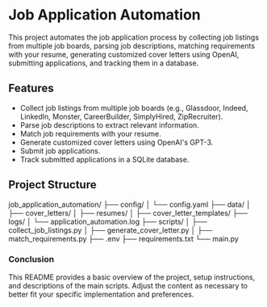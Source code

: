 # Job Application Automation

This project automates the job application process by collecting job listings from multiple job boards, parsing job descriptions, matching requirements with your resume, generating customized cover letters using OpenAI, submitting applications, and tracking them in a database.

## Features

- Collect job listings from multiple job boards (e.g., Glassdoor, Indeed, LinkedIn, Monster, CareerBuilder, SimplyHired, ZipRecruiter).
- Parse job descriptions to extract relevant information.
- Match job requirements with your resume.
- Generate customized cover letters using OpenAI's GPT-3.
- Submit job applications.
- Track submitted applications in a SQLite database.

## Project Structure

job_application_automation/
├── config/
│ └── config.yaml
├── data/
│ ├── cover_letters/
│ ├── resumes/
│ ├── cover_letter_templates/
├── logs/
│ └── application_automation.log
├── scripts/
│ ├── collect_job_listings.py
│ ├── generate_cover_letter.py
│ ├── match_requirements.py
├── .env
├── requirements.txt
└── main.py

### Conclusion

This README provides a basic overview of the project, setup instructions, and descriptions of the main scripts. Adjust the content as necessary to better fit your specific implementation and preferences.
